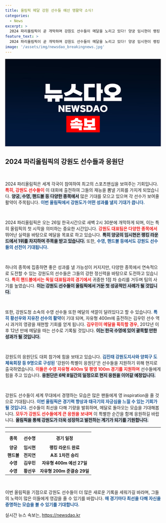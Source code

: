 ```yaml
---
title: 올림픽 메달 강원 선수들 예선 맹활약 소식!
categories:
  - News
excerpt: >
  2024 파리올림픽이 곧 개막하며 강원도 선수들이 메달을 노리고 있다! 양궁 임시현이 랭킹 1위에 오르고, 핸드볼은 독일을 꺾는 짜릿한 승리를 기록했다. 강원이·특별이 응원단이 현지로 출발하며 응원 열기를 더한다.
feature_text: >
  2024 파리올림픽이 곧 개막하며 강원도 선수들이 메달을 노리고 있다! 양궁 임시현이 랭킹 1위에 오르고, 핸드볼은 독일을 꺾는 짜릿한 승리를 기록했다. 강원이·특별이 응원단이 현지로 출발하며 응원 열기를 더한다.
image: '/assets/img/newsdao_breakingnews.jpg'
---
```


<p><img src="/assets/img/newsdao_breakingnews.jpg" alt="pcversion 속보" /></p>

<h2 data-ke-size="size26">2024 파리올림픽의 강원도 선수들과 응원단</h2>

<p data-ke-size="size16">&nbsp;</p> 

<p>2024 파리올림픽은 세계 각국이 참여하여 최고의 스포츠맨십을 보여주는 기회입니다. <b><span style="color: #ee2323;">특히, 강원도 선수들이</span></b> 이 대회에 출전하여 그들의 재능을 뽐낼 기회를 가지게 되었습니다. <b><span style="background-color: #21538527;">양궁, 수영, 핸드볼 등 다양한 종목에서</span></b> 많은 기대를 모으고 있으며 각 선수가 보여줄 활약이 주목됩니다. <b><span style="color: #1a5490;">이번 올림픽에서 강원도가 어떤 성과를 낼지 기대가 큽니다.</span></b> </p>

<p data-ke-size="size16">&nbsp;</p>

<p>2024 파리올림픽은 오는 26일 한국시간으로 새벽 2시 30분에 개막하게 되며, 이는 특히 올림픽의 첫 시작을 의미하는 중요한 시간입니다. <b><span style="color: #ee2323;">강원도 대표팀은 다양한 종목에서</span></b> 뛰어난 실력을 바탕으로 메달을 목표로 하고 있습니다. <b><span style="background-color: #21538527;">특히 양궁의 임시현은 랭킹 라운드에서 1위를 차지하며 주목을 받고 있습니다.</span></b> 또한, <b><span style="color: #1a5490;">수영, 핸드볼 등에서도 강원도 선수들의 선전이 기대됩니다.</span></b></p>

<p data-ke-size="size16">&nbsp;</p>

<p>하나의 종목에 집중하면 좋은 성과를 낼 가능성이 커지지만, 다양한 종목에서 연속적으로 도전할 수 있는 강원도의 선수들은 그들의 강한 정신력을 바탕으로 도전하고 있습니다. <b><span style="color: #ee2323;">특히 핸드볼에서는 독일 대표팀과의 경기에서</span></b> 귀중한 1점 차 승리를 거두며 팀의 사기를 높였습니다. <b><span style="background-color: #21538527;">이는 강원도 선수들이 올림픽에서 거둔 첫 성공적인 사례가 될 것입니다.</span></b> </p>

<p data-ke-size="size16">&nbsp;</p>

<p>또한, 강원도청 소속의 수영 선수들 또한 메달의 색깔이 달려있다고 할 수 있습니다. <b><span style="color: #1a5490;">특히 황선우와 지유찬 선수의 활약</span></b>이 기대 되며, 자유형 400m에 출전하는 김우민 선수 역시 과거의 영광을 재현할 기회를 얻게 됩니다. <b><span style="color: #ee2323;">김우민이 메달을 획득할 경우,</span></b> 2012년 이후 12년 만에 메달을 따는 선수로 기록될 것입니다. <b><span style="background-color: #21538527;">이는 한국 수영에 있어 괄목할 만한 성과가 될 것입니다.</span></b></p>

<p data-ke-size="size16">&nbsp;</p>

<p>강원도의 응원단도 대회 참가에 힘을 보태고 있습니다. <b><span style="color: #1a5490;">김진태 강원도지사와 양희구 도체육회장 등 9명으로 구성된</span></b> '강원이·특별이 응원단'은 선수들을 지원하기 위해 현지로 출국하였습니다. <b><span style="color: #ee2323;">이들은 수영 자유형 400m 및 평영 100m 경기를 지원하며</span></b> 선수들에게 힘을 주고 있습니다. <b><span style="background-color: #21538527;">응원단은 6박 8일간의 일정으로 현지 응원을 이어갈 예정입니다.</span></b></p>

<p data-ke-size="size16">&nbsp;</p>

<p>강원도 선수들이 세계 무대에서 경쟁하는 모습은 많은 팬들에게 영 inspiration을 줄 것으로 기대됩니다. <b><span style="color: #1a5490;">이번 올림픽은 경기력 향상과 태극기의 자긍심을 느낄 수 있는 기회가 될 것입니다.</span></b> 선수들이 최선을 다해 기량을 발휘하며, 메달로 돌아오는 모습을 기대해봅니다. <b><span style="color: #ee2323;">모두가 강원도 선수들에게 큰 응원을 보내며</span></b> 이 특별한 순간을 함께 응원하길 바랍니다. <b><span style="background-color: #21538527;">올림픽을 통해 강원도가 더욱 성장하고 발전하는 계기가 되기를 기원합니다.</span></b></p>

<hr>

<table style="width: 100%;">
  <tr>
    <th style="text-align: center; height: 30px;"><b>종목</b></th>
    <th style="text-align: center; height: 30px;"><b>선수명</b></th>
    <th style="text-align: center; height: 30px;"><b>경기 일정</b></th>
  </tr>
  <tr>
    <td style="text-align: center; height: 17px;"><b>양궁</b></td>
    <td style="text-align: center; height: 17px;"><b>임시현</b></td>
    <td style="text-align: center; height: 17px;"><b>랭킹 라운드 완료</b></td>
  </tr>
  <tr>
    <td style="text-align: center; height: 17px;"><b>핸드볼</b></td>
    <td style="text-align: center; height: 17px;"><b>전지연</b></td>
    <td style="text-align: center; height: 17px;"><b>A조 1차전 승리</b></td>
  </tr>
  <tr>
    <td style="text-align: center; height: 17px;"><b>수영</b></td>
    <td style="text-align: center; height: 17px;"><b>김우민</b></td>
    <td style="text-align: center; height: 17px;"><b>자유형 400m 예선 27일</b></td>
  </tr>
   <tr>
    <td style="text-align: center; height: 17px;"><b>수영</b></td>
    <td style="text-align: center; height: 17px;"><b>황선우</b></td>
    <td style="text-align: center; height: 17px;"><b>자유형 200m 준결승 29일</b></td>
  </tr>
</table>

<p data-ke-size="size16">&nbsp;</p> 

<p>이번 올림픽을 기점으로 강원도 선수들이 더 많은 새로운 기록을 세워가길 바라며, 그들의 노력이 많은 이들에게 영감을 줄 수 있기를 바랍니다. <b><span style="color: #1a5490;">매 경기마다 최선을 다해 자신을 증명하는 모습을 볼 수 있기를 기대합니다.</span></b></p>
실시간 뉴스 속보는, <a href="https://newsdao.kr" rel="dofollow">https://newsdao.kr</a>


